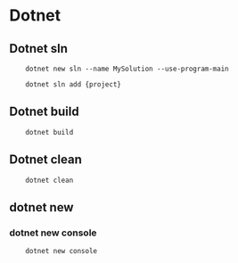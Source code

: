 # Dotnet

## Dotnet sln

        dotnet new sln --name MySolution --use-program-main

        dotnet sln add {project}

## Dotnet build

        dotnet build 

## Dotnet clean

        dotnet clean

## dotnet new

### dotnet new console

        dotnet new console